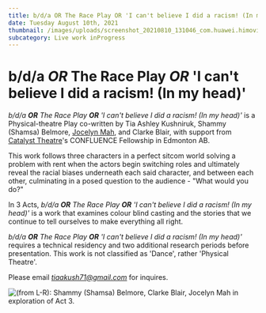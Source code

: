 ```yaml
---
title: b/d/a OR The Race Play OR 'I can't believe I did a racism! (In my head)'
date: Tuesday August 10th, 2021
thumbnail: /images/uploads/screenshot_20210810_131046_com.huawei.himovie.overseas.jpg
subcategory: Live work inProgress
---
```

# b/d/a *OR* The Race Play *OR* 'I can't believe I did a racism! (In my head)'

*b/d/a **OR** The Race Play **OR** 'I can't believe I did a racism! (In my head)'* is a Physical-theatre Play co-written by Tia Ashley Kushniruk, Shammy (Shamsa) Belmore, [Jocelyn Mah](https://www.jocelynmah.com/), and Clarke Blair, with support from [Catalyst Theatre](http://catalysttheatre.ca/)'s CONFLUENCE Fellowship in Edmonton AB. 

This work follows three characters in a perfect sitcom world solving a problem with rent when the actors begin switching roles and ultimately reveal the racial biases underneath each said character, and between each other, culminating in a posed question to the audience - "What would you do?"

In 3 Acts, *b/d/a **OR** The Race Play **OR** 'I can't believe I did a racism! (In my head)'* is a work that examines colour blind casting and the stories that we continue to tell ourselves to make everything all right. 

*b/d/a **OR** The Race Play **OR** 'I can't believe I did a racism! (In my head)'* requires a technical residency and two additional research periods before presentation. This work is not classified as 'Dance', rather 'Physical Theatre'. 

Please email *tiaakush71@gmail.com* for inquires. 

![](/images/uploads/screenshot_20210810_131121_com.huawei.himovie.overseas.jpg "(from L-R): Shammy (Shamsa) Belmore, Clarke Blair, Jocelyn Mah in exploration of Act 3.")